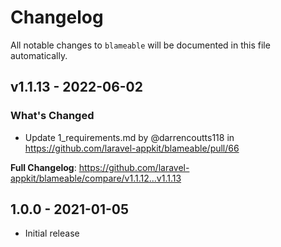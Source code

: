 # Changelog

All notable changes to `blameable` will be documented in this file automatically.

## v1.1.13 - 2022-06-02

### What's Changed

- Update 1_requirements.md by @darrencoutts118 in https://github.com/laravel-appkit/blameable/pull/66

**Full Changelog**: https://github.com/laravel-appkit/blameable/compare/v1.1.12...v1.1.13

## 1.0.0 - 2021-01-05

- Initial release
